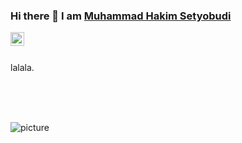 ### Hi there 👋 I am [Muhammad Hakim Setyobudi](https://setyobudi.github.io)

<a href="https://www.linkedin.com/in/xxxx/">
  <img align="left" alt="Muhammad Hakim Setyobudi LinkdeIN" width="22px" src="https://cdn.jsdelivr.net/npm/simple-icons@v3/icons/linkedin.svg" />
</a>

<br />
<br />


<div>
 <p>

lalala. 

</h4>
</div>

<br />


<br />
<br />

![picture](https://raw.githubusercontent.com/saadeghi/saadeghi/master/dino.gif)
<br />
<br />
